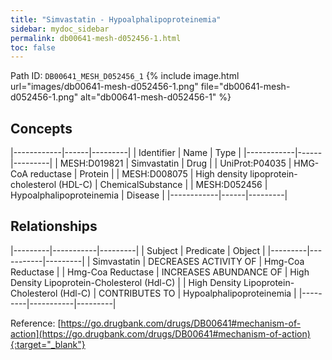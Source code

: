 ```yaml
---
title: "Simvastatin - Hypoalphalipoproteinemia"
sidebar: mydoc_sidebar
permalink: db00641-mesh-d052456-1.html
toc: false 
---
```



Path ID: `DB00641_MESH_D052456_1`
{% include image.html url="images/db00641-mesh-d052456-1.png" file="db00641-mesh-d052456-1.png" alt="db00641-mesh-d052456-1" %}

## Concepts

|------------|------|---------|
| Identifier | Name | Type    |
|------------|------|---------|
| MESH:D019821 | Simvastatin | Drug |
| UniProt:P04035 | HMG-CoA reductase | Protein |
| MESH:D008075 | High density lipoprotein-cholesterol (HDL-C) | ChemicalSubstance |
| MESH:D052456 | Hypoalphalipoproteinemia | Disease |
|------------|------|---------|

## Relationships

|---------|-----------|---------|
| Subject | Predicate | Object  |
|---------|-----------|---------|
| Simvastatin | DECREASES ACTIVITY OF | Hmg-Coa Reductase |
| Hmg-Coa Reductase | INCREASES ABUNDANCE OF | High Density Lipoprotein-Cholesterol (Hdl-C) |
| High Density Lipoprotein-Cholesterol (Hdl-C) | CONTRIBUTES TO | Hypoalphalipoproteinemia |
|---------|-----------|---------|

Reference: [https://go.drugbank.com/drugs/DB00641#mechanism-of-action](https://go.drugbank.com/drugs/DB00641#mechanism-of-action){:target="_blank"}